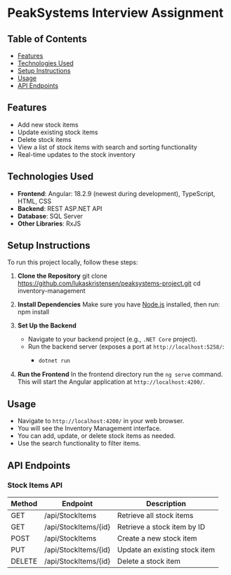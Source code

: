 # PeakSystems Interview Assignment

## Table of Contents

- [Features](#features)
- [Technologies Used](#technologies-used)
- [Setup Instructions](#setup-instructions)
- [Usage](#usage)
- [API Endpoints](#api-endpoints)

## Features

- Add new stock items
- Update existing stock items
- Delete stock items
- View a list of stock items with search and sorting functionality
- Real-time updates to the stock inventory

## Technologies Used

- **Frontend**: Angular: 18.2.9 (newest during development), TypeScript, HTML, CSS
- **Backend**: REST ASP.NET API
- **Database**: SQL Server
- **Other Libraries**: RxJS

## Setup Instructions

To run this project locally, follow these steps:

1. **Clone the Repository**
   git clone https://github.com/lukaskristensen/peaksystems-project.git
   cd inventory-management

2. **Install Dependencies**
   Make sure you have [Node.js](https://nodejs.org/) installed, then run:
   npm install

3. **Set Up the Backend**
   - Navigate to your backend project (e.g., `.NET Core` project).
   - Run the backend server (exposes a port at `http://localhost:5258/`:
     - ```bash
       dotnet run
       ```

4. **Run the Frontend**
   In the frontend directory run the ```ng serve``` command.
   This will start the Angular application at `http://localhost:4200/`.

## Usage

- Navigate to `http://localhost:4200/` in your web browser.
- You will see the Inventory Management interface.
- You can add, update, or delete stock items as needed.
- Use the search functionality to filter items.

## API Endpoints

### Stock Items API

| Method | Endpoint                | Description                     |
|--------|-------------------------|---------------------------------|
| GET    | /api/StockItems       | Retrieve all stock items       |
| GET    | /api/StockItems/{id}  | Retrieve a stock item by ID    |
| POST   | /api/StockItems       | Create a new stock item        |
| PUT    | /api/StockItems/{id}  | Update an existing stock item   |
| DELETE | /api/StockItems/{id}  | Delete a stock item            |
